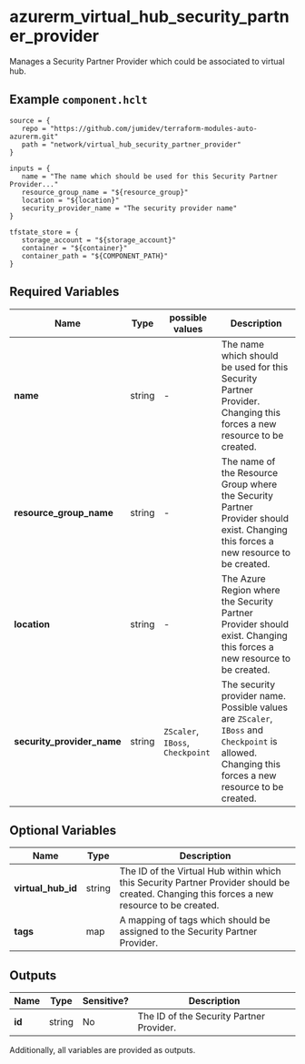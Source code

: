 # azurerm_virtual_hub_security_partner_provider

Manages a Security Partner Provider which could be associated to virtual hub.

## Example `component.hclt`

```hcl
source = {
   repo = "https://github.com/jumidev/terraform-modules-auto-azurerm.git"   
   path = "network/virtual_hub_security_partner_provider"   
}

inputs = {
   name = "The name which should be used for this Security Partner Provider..."   
   resource_group_name = "${resource_group}"   
   location = "${location}"   
   security_provider_name = "The security provider name"   
}

tfstate_store = {
   storage_account = "${storage_account}"   
   container = "${container}"   
   container_path = "${COMPONENT_PATH}"   
}

```

## Required Variables

| Name | Type |  possible values |  Description |
| ---- | --------- |  ----------- | ----------- |
| **name** | string |  -  |  The name which should be used for this Security Partner Provider. Changing this forces a new resource to be created. | 
| **resource_group_name** | string |  -  |  The name of the Resource Group where the Security Partner Provider should exist. Changing this forces a new resource to be created. | 
| **location** | string |  -  |  The Azure Region where the Security Partner Provider should exist. Changing this forces a new resource to be created. | 
| **security_provider_name** | string |  `ZScaler`, `IBoss`, `Checkpoint`  |  The security provider name. Possible values are `ZScaler`, `IBoss` and `Checkpoint` is allowed. Changing this forces a new resource to be created. | 

## Optional Variables

| Name | Type |  Description |
| ---- | --------- |  ----------- |
| **virtual_hub_id** | string |  The ID of the Virtual Hub within which this Security Partner Provider should be created. Changing this forces a new resource to be created. | 
| **tags** | map |  A mapping of tags which should be assigned to the Security Partner Provider. | 



## Outputs

| Name | Type | Sensitive? | Description |
| ---- | ---- | --------- | --------- |
| **id** | string | No  | The ID of the Security Partner Provider. | 

Additionally, all variables are provided as outputs.
